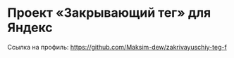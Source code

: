 # Проект «Закрывающий тег» для Яндекс

Ссылка на профиль: https://github.com/Maksim-dew/zakrivayuschiy-teg-f